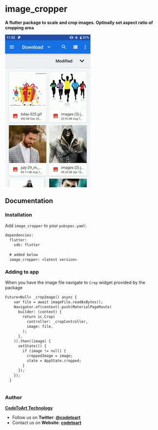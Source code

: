 # image_cropper

**A flutter package to scale and crop images. Optinally set aspect ratio of cropping area**

<img alt="Demo" src="https://raw.githubusercontent.com/codetoart/cta-flutter-image-crop/develop/readme-assets/image_crop_demo.gif" height="500">

## Documentation

### Installation
Add `image_cropper` to your `pubspec.yaml`:

```
dependencies:
  flutter:
    sdk: flutter

  # added below
  image_cropper: <latest version>
```
### Adding to app
When you have the image file navigate to `Crop` widget provided by the package

```
Future<Null> _cropImage() async {
    var file = await imageFile.readAsBytes();
    Navigator.of(context).push(MaterialPageRoute(
      builder: (context) {
        return ic.Crop(
          controller: _cropController,
          image: file,
        );
      },
    )).then((image) {
      setState(() {
        if (image != null) {
          croppedImage = image;
          state = AppState.cropped;
        }
      });
    });
  }
          
```

### Author
[**CodeToArt Technology**](https://github.com/codetoart)

- Follow us on **Twitter**: [**@codetoart**](https://twitter.com/codetoart)
- Contact us on **Website**: [**codetoart**](http://www.codetoart.com)
